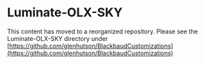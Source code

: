 # Luminate-OLX-SKY
This content has moved to a reorganized repository.  Please see the Luminate-OLX-SKY directory under [https://github.com/glenhutson/BlackbaudCustomizations](https://github.com/glenhutson/BlackbaudCustomizations)  